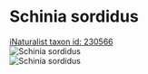 
Schinia sordidus
================
  
[iNaturalist taxon id: 230566](https://www.inaturalist.org/taxa/230566)  
![Schinia sordidus](https://inaturalist-open-data.s3.amazonaws.com/photos/10715804/medium.jpeg)  
![Schinia sordidus](https://inaturalist-open-data.s3.amazonaws.com/photos/10715804/medium.jpeg)